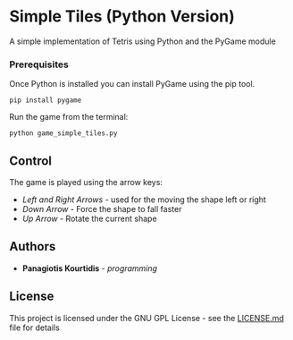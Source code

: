 # Simple Tiles (Python Version)
A simple implementation of Tetris using Python and the PyGame module

### Prerequisites

Once Python is installed you can install PyGame using the pip tool.

```
pip install pygame
```

Run the game from the terminal: 

```
python game_simple_tiles.py
```


## Control

The game is played using the arrow keys:

* *Left and Right Arrows* - used for the moving the shape left or right
* *Down Arrow* - Force the shape to fall faster
* *Up Arrow* - Rotate the current shape

## Authors

* **Panagiotis Kourtidis** - *programming*

## License

This project is licensed under the GNU GPL License - see the [LICENSE.md](LICENSE.md) file for details
